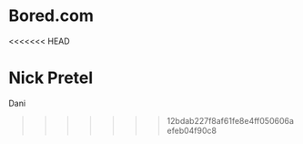 # Bored.com
<<<<<<< HEAD

Nick Pretel
=======
Dani
>>>>>>> 12bdab227f8af61fe8e4ff050606aefeb04f90c8

